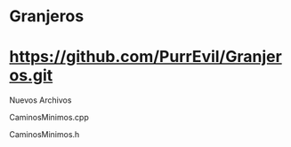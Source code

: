 # Granjeros
# https://github.com/PurrEvil/Granjeros.git

Nuevos Archivos

CaminosMinimos.cpp

CaminosMinimos.h
